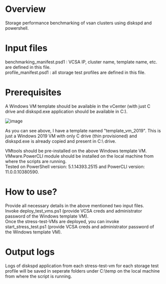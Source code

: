 # Overview
Storage performance benchmarking of vsan clusters using diskspd and powershell.

# Input files
benchmarking_manifest.psd1  : VCSA IP, cluster name, template name, etc. are defined in this file. <br />
profile_manifest.psd1       : all storage test profiles are defined in this file. <br />

# Prerequisites
A Windows VM template should be available in the vCenter (with just C drive and diskspd.exe application should be available in C:\).<br />

![image](https://user-images.githubusercontent.com/30316226/54984601-30fc9a00-4fd5-11e9-886e-deac7f947d39.png)

As you can see above, I have a template named "template_vm_2019". This is just a Windows 2019 VM with only C drive (thin provisioned) and diskspd.exe is already copied and present in C:\ drive. <br /> 

VMtools should be pre-installed on the above Windows template VM. <br />
VMware.PowerCLI module should be installed on the local machine from where the scripts are running. <br />
Tested on PowerShell version: 5.1.14393.2515 and PowerCLI version: 11.0.0.10380590. <br />

# How to use?
Provide all necessary details in the above mentioned two input files. <br />
Invoke deploy_test_vms.ps1 (provide VCSA creds and administrator password of the Windows template VM). <br />
Once the stress-test-VMs are deployed, you can invoke start_stress_test.ps1 (provide VCSA creds and administrator password of the Windows template VM). <br />

# Output logs
Logs of diskspd application from each stress-test-vm for each storage test profile will be saved in seperate folders under C:\temp on the local machine from where the script is running. <br />
